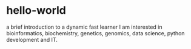 # hello-world
a brief introduction to a dynamic fast learner
I am interested in bioinformatics, biochemistry, genetics, genomics, data science, python development and IT. 
